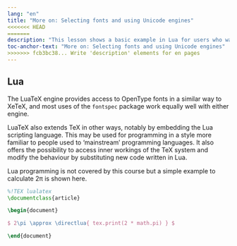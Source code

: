 ```yaml
---
lang: "en"
title: "More on: Selecting fonts and using Unicode engines"
<<<<<<< HEAD
=======
description: "This lesson shows a basic example in Lua for users who want to write Lua code in their document."
toc-anchor-text: "More on: Selecting fonts and using Unicode engines"
>>>>>>> fcb3bc38... Write 'description' elements for en pages
---
```





## Lua

The LuaTeX engine provides access to OpenType fonts in a similar way
to XeTeX, and most uses of the `fontspec` package work equally well
with either engine.

LuaTeX also extends TeX in other ways, notably by embedding the Lua
scripting language. This may be used for programming in a style more
familiar to people used to ‘mainstream’ programming languages. It also
offers the possibility to access inner workings of the TeX system and
modify the behaviour by substituting new code written in Lua.

Lua programming is not covered by this course but a simple example to
calculate 2π is shown here.

```latex
%!TEX lualatex
\documentclass{article}

\begin{document}

$ 2\pi \approx \directlua{ tex.print(2 * math.pi) } $

\end{document}
```

